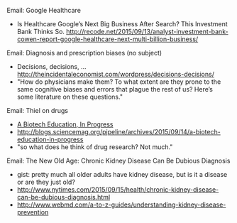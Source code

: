 Email: Google Healthcare
* Is Healthcare Google’s Next Big Business After Search? This Investment Bank Thinks So. http://recode.net/2015/09/13/analyst-investment-bank-cowen-report-google-healthcare-next-multi-billion-business/

Email: Diagnosis and prescription biases (no subject)
* Decisions, decisions, … http://theincidentaleconomist.com/wordpress/decisions-decisions/
* "How do physicians make them? To what extent are they prone to the same cognitive biases and errors that plague the rest of us? Here’s some literature on these questions."

Email: Thiel on drugs
* [A Biotech Education, In Progress ](http://blogs.sciencemag.org/pipeline/archives/2015/09/14/a-biotech-education-in-progress)
* http://blogs.sciencemag.org/pipeline/archives/2015/09/14/a-biotech-education-in-progress
* "so what does he think of drug research? Not much."

Email: The New Old Age: Chronic Kidney Disease Can Be Dubious Diagnosis
* gist: pretty much all older adults have kidney disease, but is it a disease or are they just old?
* http://www.nytimes.com/2015/09/15/health/chronic-kidney-disease-can-be-dubious-diagnosis.html
* http://www.webmd.com/a-to-z-guides/understanding-kidney-disease-prevention